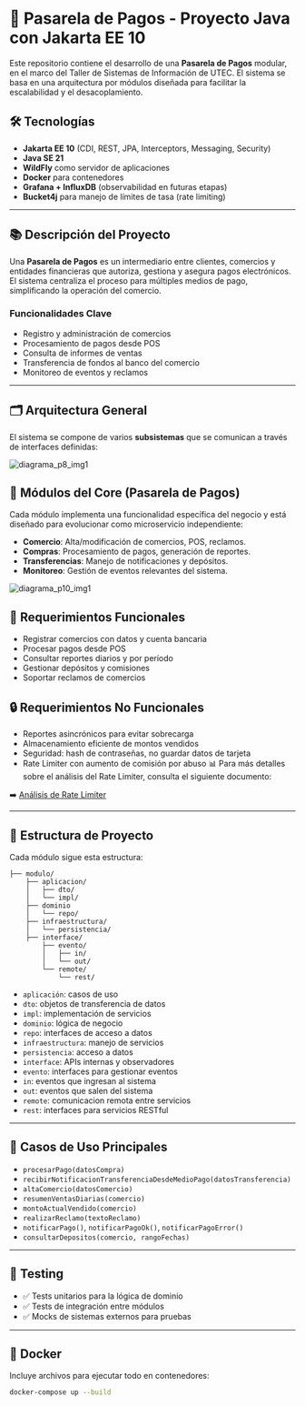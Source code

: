 # 🧾 Pasarela de Pagos - Proyecto Java con Jakarta EE 10

Este repositorio contiene el desarrollo de una **Pasarela de Pagos** modular, en el marco del Taller de Sistemas de Información de UTEC. El sistema se basa en una arquitectura por módulos diseñada para facilitar la escalabilidad y el desacoplamiento.

## 🛠️ Tecnologías

- **Jakarta EE 10** (CDI, REST, JPA, Interceptors, Messaging, Security)
- **Java SE 21**
- **WildFly** como servidor de aplicaciones
- **Docker** para contenedores
- **Grafana + InfluxDB** (observabilidad en futuras etapas)
- **Bucket4j** para manejo de límites de tasa (rate limiting)

---

## 📚 Descripción del Proyecto

Una **Pasarela de Pagos** es un intermediario entre clientes, comercios y entidades financieras que autoriza, gestiona y asegura pagos electrónicos. El sistema centraliza el proceso para múltiples medios de pago, simplificando la operación del comercio.

### Funcionalidades Clave

- Registro y administración de comercios
- Procesamiento de pagos desde POS
- Consulta de informes de ventas
- Transferencia de fondos al banco del comercio
- Monitoreo de eventos y reclamos

---

## 🗂️ Arquitectura General

El sistema se compone de varios **subsistemas** que se comunican a través de interfaces definidas:

![diagrama_p8_img1](https://github.com/user-attachments/assets/a6f87bac-ba3f-4001-8496-d52009a1e129)

## 🔧 Módulos del Core (Pasarela de Pagos)

Cada módulo implementa una funcionalidad específica del negocio y está diseñado para evolucionar como microservicio independiente:

- **Comercio**: Alta/modificación de comercios, POS, reclamos.
- **Compras**: Procesamiento de pagos, generación de reportes.
- **Transferencias**: Manejo de notificaciones y depósitos.
- **Monitoreo**: Gestión de eventos relevantes del sistema.

![diagrama_p10_img1](https://github.com/user-attachments/assets/e0a576ba-9150-4eaf-8106-1190964acb2a)

## 📌 Requerimientos Funcionales

- Registrar comercios con datos y cuenta bancaria
- Procesar pagos desde POS
- Consultar reportes diarios y por período
- Gestionar depósitos y comisiones
- Soportar reclamos de comercios

## 🔒 Requerimientos No Funcionales

- Reportes asincrónicos para evitar sobrecarga
- Almacenamiento eficiente de montos vendidos
- Seguridad: hash de contraseñas, no guardar datos de tarjeta
- Rate Limiter con aumento de comisión por abuso
📊 Para más detalles sobre el análisis del Rate Limiter, consulta el siguiente documento:

➡️ [Análisis de Rate Limiter](./README_limiter.md)

---

## 🧱 Estructura de Proyecto

Cada módulo sigue esta estructura:


```plaintext
├── modulo/
    ├── aplicacion/
    │   ├── dto/
    │   └── impl/
    ├── dominio
    │   └── repo/
    ├── infraestructura/
    │   └── persistencia/
    ├── interface/
        ├── evento/
        │   ├── in/
        │   └── out/
        └── remote/
            └── rest/
```

- `aplicación`: casos de uso
- `dto`: objetos de transferencia de datos
- `impl`: implementación de servicios
- `dominio`: lógica de negocio
- `repo`: interfaces de acceso a datos
- `infraestructura`: manejo de servicios
- `persistencia`: acceso a datos
- `interface`: APIs internas y observadores
- `evento`: interfaces para gestionar eventos
- `in`: eventos que ingresan al sistema
- `out`: eventos que salen del sistema
- `remote`: comunicacion remota entre servicios
- `rest`: interfaces para servicios RESTful

---

## 🔄 Casos de Uso Principales

- `procesarPago(datosCompra)`
- `recibirNotificacionTransferenciaDesdeMedioPago(datosTransferencia)`
- `altaComercio(datosComercio)`
- `resumenVentasDiarias(comercio)`
- `montoActualVendido(comercio)`
- `realizarReclamo(textoReclamo)`
- `notificarPago()`, `notificarPagoOk()`, `notificarPagoError()`
- `consultarDepositos(comercio, rangoFechas)`

---

## 🧪 Testing

- ✅ Tests unitarios para la lógica de dominio
- ✅ Tests de integración entre módulos
- ✅ Mocks de sistemas externos para pruebas

---

## 🐳 Docker

Incluye archivos para ejecutar todo en contenedores:

```bash
docker-compose up --build

